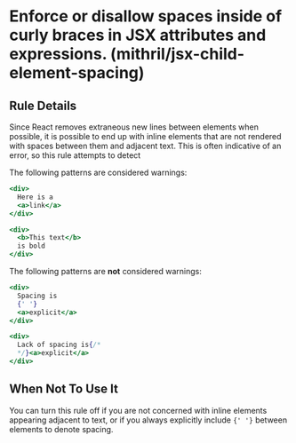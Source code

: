 # Enforce or disallow spaces inside of curly braces in JSX attributes and expressions. (mithril/jsx-child-element-spacing)

## Rule Details

Since React removes extraneous new lines between elements when possible,
it is possible to end up with inline elements that are not rendered with spaces between them and adjacent text.
This is often indicative of an error, so this rule attempts to detect

The following patterns are considered warnings:

```jsx
<div>
  Here is a
  <a>link</a>
</div>
```

```jsx
<div>
  <b>This text</b>
  is bold
</div>
```

The following patterns are **not** considered warnings:

```jsx
<div>
  Spacing is
  {' '}
  <a>explicit</a>
</div>
```

```jsx
<div>
  Lack of spacing is{/*
  */}<a>explicit</a>
</div>
```

## When Not To Use It

You can turn this rule off if you are not concerned with inline elements appearing adjacent to text,
or if you always explicitly include `{' '}` between elements to denote spacing.
